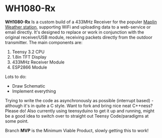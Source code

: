 # WH1080-Rx

__WH1080-Rx__ Is  a custom build of a 433MHz Receiver for the populer [Maplin Weather station](http://www.maplin.co.uk/p/black-usb-wireless-touchscreen-weather-centre-n96gy), supporting WiFi and uploading data to a web-service or email directly. It's designed to replace or work in conjunction with the original receiver/USB module, receiving packets directly from the outdoor transmitter.
The main components are:

1. Teensy 3.2 CPU
2. 1.8in TFT Display
3. 433MHz Receiver Module
4. ESP2866 Module

Lots to do:
- Draw Schematic
- Implement everything

Trying to write the code as asynchronously as possible (interrupt based) - although it's in quite a C style. Want to fork and bring nice neat C++ness? Please do!
Also currently using teensyduino to get it up and running, might be a good idea to switch over to straight out Teensy Code/paradigms at some point.

Branch __MVP__ is the Minimum Viable Product, slowly getting this to work!

